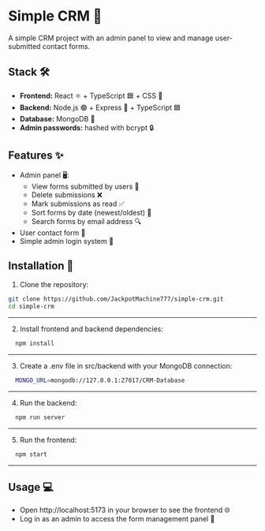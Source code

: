 # Simple CRM 📝

A simple CRM project with an admin panel to view and manage user-submitted contact forms.

## Stack 🛠️

- **Frontend:** React ⚛️ + TypeScript 🟦 + CSS 🎨
- **Backend:** Node.js 🟢 + Express 🚂 + TypeScript 🟦
- **Database:** MongoDB 🍃
- **Admin passwords:** hashed with bcrypt 🔒

## Features ✨

- Admin panel 🖥️:
  - View forms submitted by users 📄
  - Delete submissions ❌
  - Mark submissions as read ✅
  - Sort forms by date (newest/oldest) 📅
  - Search forms by email address 🔍
- User contact form 📨
- Simple admin login system 🔑

## Installation 🚀

1. Clone the repository:
  ```bash
  git clone https://github.com/JackpotMachine777/simple-crm.git
  cd simple-crm
  ```

---

2. Install frontend and backend dependencies:
  ```bash
    npm install
  ```
---
3. Create a .env file in src/backend with your MongoDB connection:
  ```bash
    MONGO_URL=mongodb://127.0.0.1:27017/CRM-Database
  ```

---

4. Run the backend:
  ```bash
    npm run server
  ```

---

5. Run the frontend:
  ```bash
    npm start
  ```

---

## Usage 💻
- Open http://localhost:5173 in your browser to see the frontend 🌐
- Log in as an admin to access the form management panel 🔑
